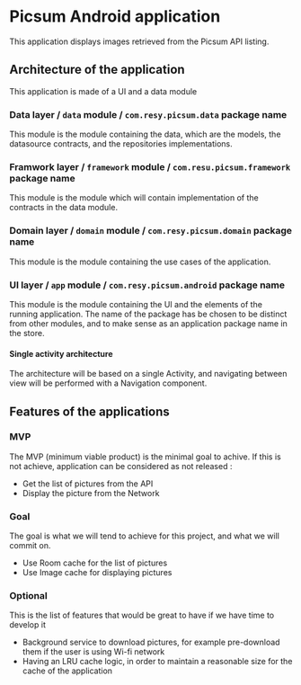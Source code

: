# Picsum Android application

This application displays images retrieved from the Picsum API listing.

## Architecture of the application

This application is made of a UI and a data module

### Data layer / `data` module / `com.resy.picsum.data` package name

This module is the module containing the data, which are the models, the datasource contracts, and
the repositories implementations.

### Framwork layer / `framework` module / `com.resu.picsum.framework` package name

This module is the module which will contain implementation of the contracts in the data module.

### Domain layer / `domain` module / `com.resy.picsum.domain` package name

This module is the module containing the use cases of the application.

### UI layer / `app` module / `com.resy.picsum.android` package name

This module is the module containing the UI and the elements of the running application. The name
of the package has be chosen to be distinct from other modules, and to make sense as an application
package name in the store.

#### Single activity architecture

The architecture will be based on a single Activity, and navigating between view will be performed
with a Navigation component.

## Features of the applications

### MVP

The MVP (minimum viable product) is the minimal goal to achive. If this is not achieve, application
can be considered as not released :

* Get the list of pictures from the API
* Display the picture from the Network

### Goal

The goal is what we will tend to achieve for this project, and what we will commit on.

* Use Room cache for the list of pictures
* Use Image cache for displaying pictures

### Optional

This is the list of features that would be great to have if we have time to develop it

* Background service to download pictures, for example pre-download them if the user is using Wi-fi
network
* Having an LRU cache logic, in order to maintain a reasonable size for the cache of the application
